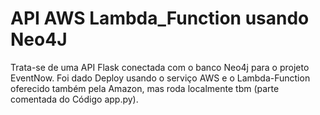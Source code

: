 # API AWS Lambda_Function usando Neo4J

Trata-se de uma API Flask conectada com o banco Neo4j para o projeto EventNow. Foi dado Deploy usando o serviço AWS e o Lambda-Function oferecido também pela Amazon, mas roda
localmente tbm (parte comentada do Código app.py).
